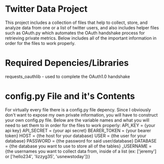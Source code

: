# Twitter Data Project
This project includes a collection of files that help to collect, store, and analyze data from one or a list of twitter users, and also includes helper files such as OAuth.py which automates the OAuth handshake process for retrieving private metrics. Below includes all of the important information in order for the files to work properly.

# Required Depencies/Libraries
requests_oauthlib - used to complete the OAuth1.0 handshake

# config.py File and it's Contents
For virtually every file there is a config.py file depency. Since I obviously don't want to expose my own private information, you will have to construct your own config.py file. Below are the variable names and what you will need to set them to in order for the files to work properly:
API_KEY = {your api key}
API_SECRET = {your api secret}
BEARER_TOKEN = {your bearer token}
HOST = {the host for your database}
USER = {the user for your database}
PASSWORD = {the password for said user/database}
DATABASE = {the database you want to use to store all of the tables}
\_USERNAME = {the usernames you want to collect data from, inside of a list (ex: \['jeremy'] or \['hello234', 'lizzyg35', 'usnewstoday'])}
